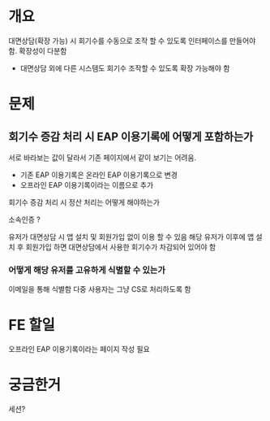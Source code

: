 # 개요
대면상담(확장 가능) 시 회기수를 수동으로 조작 할 수 있도록 인터페이스를 만들어야 함.
확장성이 다분함
- 대면상담 외에 다른 시스템도 회기수 조작할 수 있도록 확장 가능해야 함

# 문제
## 회기수 증감 처리 시 EAP 이용기록에 어떻게 포함하는가
서로 바라보는 값이 달라서 기존 페이지에서 같이 보기는 어려움.
- 기존 EAP 이용기록은 온라인 EAP 이용기록으로 변경
- 오프라인 EAP 이용기록이라는 이름으로 추가


회기수 증감 처리 시 정산 처리는 어떻게 해야하는가

소속인증 ?


유저가 대면상담 시 앱 설치 및 회원가입 없이 이용 할 수 있음
해당 유저가 이후에 앱 설치 후 회원가입 하면 대면상담에서 사용한 회기수가 차감되어 있어야 함
### 어떻게 해당 유저를 고유하게 식별할 수 있는가
이메일을 통해 식별함
다중 사용자는 그냥 CS로 처리하도록 함


# FE 할일
오프라인 EAP 이용기록이라는 페이지 작성 필요






# 궁금한거
세션?

